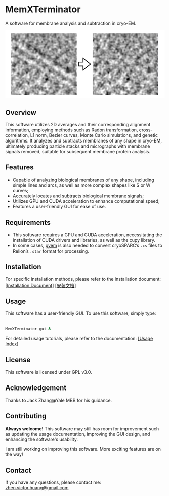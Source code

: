 # MemXTerminator

A software for membrane analysis and subtraction in cryo-EM.

![overview](./doc/img/0-1.png)

## Overview

This software utilizes 2D averages and their corresponding alignment information, employing methods such as Radon transformation, cross-correlation, L1 norm, Bezier curves, Monte Carlo simulations, and genetic algorithms. It analyzes and subtracts membranes of any shape in cryo-EM, ultimately producing particle stacks and micrographs with membrane signals removed, suitable for subsequent membrane protein analysis.

## Features

* Capable of analyzing biological membranes of any shape, including simple lines and arcs, as well as more complex shapes like S or W curves;
* Accurately locates and subtracts biological membrane signals;
* Utilizes GPU and CUDA acceleration to enhance computational speed;
* Features a user-friendly GUI for ease of use.

## Requirements

* This software requires a GPU and CUDA acceleration, necessitating the installation of CUDA drivers and libraries, as well as the cupy library.
* In some cases, [pyem](https://github.com/asarnow/pyem) is also needed to convert cryoSPARC’s `.cs` files to Relion’s `.star` format for processing.

## Installation

For specific installation methods, please refer to the installation document: [[Installation Document]](./doc/en/Installation_en.md) [[安装文档]](./doc/zh-CN/Installation_zh-CN.md)

## Usage

This software has a user-friendly GUI. To use this software, simply type:

```bash

MemXTerminator gui &

```

For detailed usage tutorials, please refer to the documentation: [[Usage Index]](./doc/index.md)

## License

This software is licensed under GPL v3.0.

## Acknowledgement

Thanks to Jack Zhang@Yale MBB for his guidance.

## Contributing

**Always welcome!** This software may still has room for improvement such as updating the usage documentation, improving the GUI design, and enhancing the software's usability.

I am still working on improving this software. More exciting features are on the way!

## Contact

If you have any questions, please contact me: zhen.victor.huang@gmail.com
